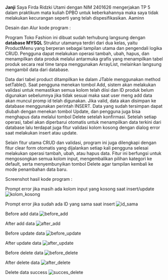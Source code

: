 **Janji**
Saya Firda Ridzki Utami dengan NIM 2401626 mengerjakan TP 5 dalam praktikum mata kuliah DPBO untuk keberkahannya maka saya tidak melakukan kecurangan seperti yang telah dispesifikasikan. Aaminn

Desain dan Alur kode program :

Program Toko Fashion ini dibuat sudah terhubung langsung dengan **database MYSQL** Struktur utamanya terdiri dari dua kelas, yaitu ProductMenu yang berperan sebagai tampilan utama dan pengendali logika CRUD. Pengguna dapat melakukan operasi tambah, ubah, hapus, dan menampilkan data produk melalui antarmuka grafis yang menampilkan tabel produk secara real time tanpa menggunakan ArrayList, melainkan langsung mengambil data dari database.

Data dari tabel product ditampilkan ke dalam JTable menggunakan method setTable(). Saat pengguna menekan tombol Add, sistem akan melakukan validasi untuk memastikan semua kolom telah diisi dan ID produk belum digunakan sebelumnya jika tidak sesuai maka saat user meng add data akan muncul promp id telah digunakan. Jika valid, data akan disimpan ke database menggunakan perintah INSERT. Data yang sudah tersimpan dapat diubah dengan menekan tombol Update, dan pengguna juga bisa menghapus data melalui tombol Delete setelah konfirmasi. Setelah setiap operasi, tabel akan diperbarui otomatis untuk menampilkan data terkini dari database lalu terdapat juga fitur validasi kolom kosong dengan dialog error saat melakukan insert atau update.

Selain fitur utama CRUD dan validasi, program ini juga dilengkapi dengan fitur clear form otomatis yang dijalankan setiap kali pengguna selesai melakukan operasi tambah, ubah, atau hapus data. Fitur ini berfungsi untuk mengosongkan semua kolom input, mengembalikan pilihan kategori ke default, serta menyembunyikan tombol Delete agar tampilan kembali ke mode penambahan data baru.

Screenshot hasil kode program :

Prompt error jika masih ada kolom input yang kosong saat insert/update
![kolom_kosong](https://github.com/user-attachments/assets/0dd3cc6c-0753-4c23-8c93-b44403d498d3)


Prompt error jika sudah ada ID yang sama saat insert
![id_sama](https://github.com/user-attachments/assets/2d5787b5-b4f4-474b-9f3c-fe10bcd99c2b)


  Before add data
![before_add](https://github.com/user-attachments/assets/d181d712-bf9f-471e-b89c-037738a7d391)


  After add data
![after_add](https://github.com/user-attachments/assets/56950ea1-283f-4b65-9b49-17b968da2d16)


  Before update data
![before_update](https://github.com/user-attachments/assets/dcbaa191-8a72-46f8-a65d-4cd2a41474cf)


  After update data
![after_update](https://github.com/user-attachments/assets/cda2af46-bd66-4bad-b346-73d86051c71e)

  Before delete data
![before_delete](https://github.com/user-attachments/assets/14db29c1-5345-4c19-9608-980dd7099225)


  After delete data
![after_delete](https://github.com/user-attachments/assets/c88cb909-01a7-437c-b319-5444b2b09e2a)


  Delete data success
![succes_delete](https://github.com/user-attachments/assets/a6687a5c-aeee-476a-a994-3bc655f9ec84)


